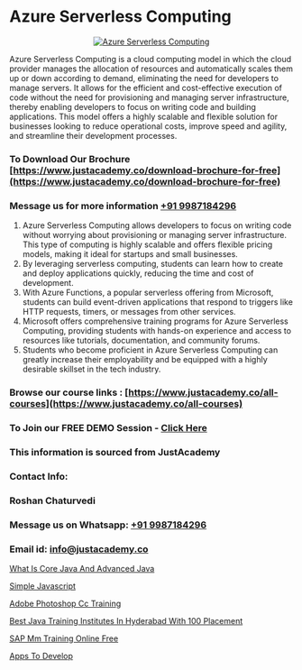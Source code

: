 # Azure Serverless Computing

<p align="center">
  <a href="https://justacademy.co/course-detail/microsoft-azure-training">
    <img src="https://justacademy.co/storage2/course_image/1708336833_course_image.png" alt="Azure Serverless Computing">
  </a>
</p>


Azure Serverless Computing is a cloud computing model in which the cloud provider manages the allocation of resources and automatically scales them up or down according to demand, eliminating the need for developers to manage servers. It allows for the efficient and cost-effective execution of code without the need for provisioning and managing server infrastructure, thereby enabling developers to focus on writing code and building applications. This model offers a highly scalable and flexible solution for businesses looking to reduce operational costs, improve speed and agility, and streamline their development processes.
### To Download Our Brochure [https://www.justacademy.co/download-brochure-for-free](https://www.justacademy.co/download-brochure-for-free)
### Message us for more information [+91 9987184296](https://api.whatsapp.com/send?phone=919987184296)
1) Azure Serverless Computing allows developers to focus on writing code without worrying about provisioning or managing server infrastructure. This type of computing is highly scalable and offers flexible pricing models, making it ideal for startups and small businesses.
2) By leveraging serverless computing, students can learn how to create and deploy applications quickly, reducing the time and cost of development.
3) With Azure Functions, a popular serverless offering from Microsoft, students can build event-driven applications that respond to triggers like HTTP requests, timers, or messages from other services.
4) Microsoft offers comprehensive training programs for Azure Serverless Computing, providing students with hands-on experience and access to resources like tutorials, documentation, and community forums.
5) Students who become proficient in Azure Serverless Computing can greatly increase their employability and be equipped with a highly desirable skillset in the tech industry.

### Browse our course links : [https://www.justacademy.co/all-courses](https://www.justacademy.co/all-courses) 
### To Join our FREE DEMO Session - [Click Here](https://www.justacademy.co/register-for-course-demo)


### This information is sourced from JustAcademy
### Contact Info:
### Roshan Chaturvedi
### Message us on Whatsapp: [+91 9987184296](https://api.whatsapp.com/send?phone=919987184296)
### Email id: [info@justacademy.co](mailto:info@justacademy.co)
                
[What Is Core Java And Advanced Java](https://www.linkedin.com/pulse/what-core-java-advanced-software-training-mountain-view-mgzue?trackingId=mGUOkcbDU1gr62IqkIAK%2Bg%3D%3D&lipi=urn%3Ali%3Apage%3Ad_flagship3_company_admin%3BRmRTtwAISLyMmFqcBdL04g%3D%3D)

[Simple Javascript](https://www.linkedin.com/pulse/simple-javascript-justacademy-cupertino-j9pgc?trackingId=urZ8xnxfDBmVsMzDUCEiIw%3D%3D&lipi=urn%3Ali%3Apage%3Ad_flagship3_company_admin%3BnS5tGyG4QnikczaDjz%2F1LQ%3D%3D)

[Adobe Photoshop Cc Training](https://medium.com/@ranemanish460/adobe-photoshop-cc-training-4eec2bb66d40)

[Best Java Training Institutes In Hyderabad With 100 Placement](https://medium.com/@kumarishimmi99/best-java-training-institutes-in-hyderabad-with-100-placement-926da1c387b9)

[SAP Mm Training Online Free](https://justacademyin.github.io/justacademy/sap-mm-training-online-free)

[Apps To Develop](https://justacademyin.github.io/justacademy/apps-to-develop)


